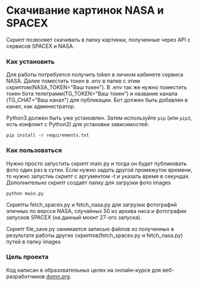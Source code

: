 # Скачивание картинок NASA и SPACEX

Скрипт позволяет скачивать в папку картинки, полученные через API с сервисов SPACEX и NASA.

### Как установить

Для работы потребуется получить token в личном кабинете сервиса NASA.
Далее поместить токен в .env в папке с этим скриптом(NASA_TOKEN="Ваш токен").
В .env так же нужно поместить токен бота телеграмм(TG_TOKEN="Ваш токен") и название канала (TG_CHAT="Ваш канал") для публикации. Бот должен быть добавлен в канал, как администратор.

Python3 должен быть уже установлен. 
Затем используйте `pip` (или `pip3`, есть конфликт с Python2) для установки зависимостей:
```
pip install -r requirements.txt
```
### Как пользоваться
Нужно просто запустить скрипт main.py и тогда он будет публиковать фото один раз в сутки.
Если нужно задать другой промежуток времени, то нужно запустиь скрипт с аргументом -t и указать время в секундах.
Дополнительно скрипт создаёт папку для загрузки фото images

```
python main.py
```

Скрипты fetch_spacex.py и fetch_nasa.py для загрузки фотографий эпичных по версси NASA, случайных 50 из архива наса и фотографии запусков SPACEX (на данный моент 27-ого запуска).

Скрипт file_save.py занимается записью файлов из полученных в результате работы других скриптов(fetch_spacex.py и fetch_nasa.py) путей в папку images

### Цель проекта

Код написан в образовательных целях на онлайн-курсе для веб-разработчиков [dvmn.org](https://dvmn.org/).